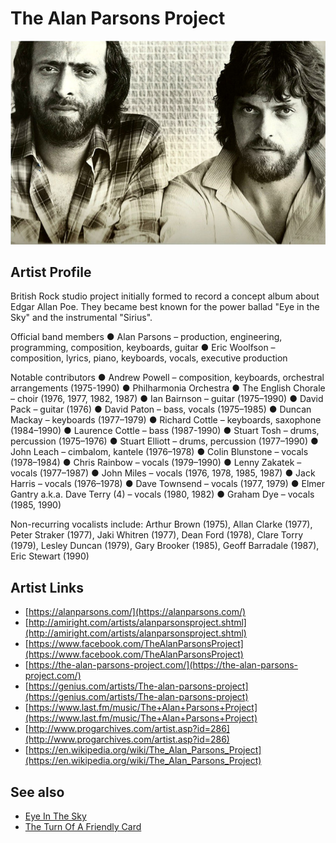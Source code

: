 # The Alan Parsons Project

![](../../assets/artists/The_Alan_Parsons_Project.png)

## Artist Profile

British Rock studio project initially formed to record a concept album about Edgar Allan Poe. They became best known for the power ballad "Eye in the Sky" and the instrumental "Sirius".

Official band members
● Alan Parsons – production, engineering, programming, composition, keyboards, guitar
● Eric Woolfson – composition, lyrics, piano, keyboards, vocals, executive production

Notable contributors
● Andrew Powell – composition, keyboards, orchestral arrangements (1975-1990)
● Philharmonia Orchestra
● The English Chorale – choir (1976, 1977, 1982, 1987)
● Ian Bairnson – guitar (1975–1990)
● David Pack – guitar (1976)
● David Paton – bass, vocals (1975–1985)
● Duncan Mackay – keyboards (1977–1979)
● Richard Cottle – keyboards, saxophone (1984–1990)
● Laurence Cottle – bass (1987-1990)
● Stuart Tosh – drums, percussion (1975–1976)
● Stuart Elliott – drums, percussion (1977–1990)
● John Leach – cimbalom, kantele (1976–1978)
● Colin Blunstone – vocals (1978–1984)
● Chris Rainbow – vocals (1979–1990)
● Lenny Zakatek – vocals (1977–1987)
● John Miles – vocals (1976, 1978, 1985, 1987)
● Jack Harris – vocals (1976–1978)
● Dave Townsend – vocals (1977, 1979)
● Elmer Gantry a.k.a. Dave Terry (4) – vocals (1980, 1982)
● Graham Dye – vocals (1985, 1990)

Non-recurring vocalists include: Arthur Brown (1975), Allan Clarke (1977), Peter Straker (1977), Jaki Whitren (1977), Dean Ford (1978), Clare Torry (1979), Lesley Duncan (1979), Gary Brooker (1985), Geoff Barradale (1987), Eric Stewart (1990)

## Artist Links

- [https://alanparsons.com/](https://alanparsons.com/)
- [http://amiright.com/artists/alanparsonsproject.shtml](http://amiright.com/artists/alanparsonsproject.shtml)
- [https://www.facebook.com/TheAlanParsonsProject](https://www.facebook.com/TheAlanParsonsProject)
- [https://the-alan-parsons-project.com/](https://the-alan-parsons-project.com/)
- [https://genius.com/artists/The-alan-parsons-project](https://genius.com/artists/The-alan-parsons-project)
- [https://www.last.fm/music/The+Alan+Parsons+Project](https://www.last.fm/music/The+Alan+Parsons+Project)
- [http://www.progarchives.com/artist.asp?id=286](http://www.progarchives.com/artist.asp?id=286)
- [https://en.wikipedia.org/wiki/The_Alan_Parsons_Project](https://en.wikipedia.org/wiki/The_Alan_Parsons_Project)


## See also

- [Eye In The Sky](Eye_In_The_Sky.md)
- [The Turn Of A Friendly Card](The_Turn_Of_A_Friendly_Card.md)
